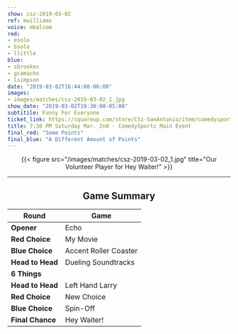 ```yaml
---
show: csz-2019-03-02
ref: mwilliams
voice: mbalcom
red:
- esolo
- bsolo
- llittle
blue:
- sbrookes
- gcamacho
- lsimpson
date: "2019-03-02T16:44:08-06:00"
images:
- images/matches/csz-2019-03-02_1.jpg
show_date: "2019-03-02T19:30:00-05:00"
subtitile: Funny For Everyone
ticket_link: https://squareup.com/store/CSz-SanAntonio/item/comedysportz-saturday-night-23
title: 7:30 PM Saturday Mar. 2nd - ComedySportz Main Event
final_red: "Some Points"
final_blue: "A Different Amount of Points"
---
```

<center>

{{< figure src="/images/matches/csz-2019-03-02_1.jpg" title="Our Volunteer Player for Hey Waiter!" >}}

---

## Game Summary

| **Round** | **Game** |
|--------------|------|
| **Opener**       |Echo|
| **Red Choice**   |My Movie|
| **Blue Choice**  |Accent Roller Coaster  |
| **Head to Head** |Dueling Soundtracks    |
| **6 Things**     |      |
| **Head to Head** |Left Hand Larry     |
| **Red Choice**   |New Choice  |
| **Blue Choice**  |Spin-Off  |
| **Final Chance** |Hey Waiter!  |

</center>
